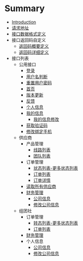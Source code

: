 # Summary

* [Introduction](README.md)
* [请求地址](chapter1.md)
* [接口数据格式定义](chapter2.md)
* 接口返回码自定义
   * [返回码概要定义](fan_hui_ma_gai_yao_ding_yi.md)
   * [返回码详细定义](fan_hui_ma_xiang_xi_ding_yi.md)
* 接口列表
   * 公用接口
       * [登录](411deng_lu.md)
       * [用户名判断](yong_hu_ming_pan_duan.md)
       * [重置用户密码](zhong_zhi_yong_hu_mi_ma.md)
       * [首页](shou_ye.md)
       * [版本更新](ban_ben_geng_xin.md)
       * [反馈](fan_kui.md)
       * [个人信息](ge_ren_xin_xi.md)
       * [我的信息](wo_de_xin_xi.md)
           * [我的信息修改](wo_de_xin_xi_gai.md)
       * [获取验证码](huo_qu_yan_zheng_ma.md)
       * [修改绑定手机](xiu_gai_bang_ding_shou_ji.md)
   * 供应商
       * 产品管理
           * [线路列表](xian_lu_lie_biao.md)
           * [团队列表](tuan_dui_lie_biao.md)
       * 订单管理
           * [状态列表-更多状态列表](zhuang_tai_lie_8868-_geng_duo_zhuang_tai_lie_biao.md)
           * [订单列表](ding_dan_lie_biao.md)
           * [订单详情](ding_dan_xiang_qing.md)
       * [读取所有供应商](du_qu_suo_you_gong_ying_shang.md)
       * [财务管理](cai_wu_guan_li.md)
           * [公司信息](gong_si_xin_xi.md)
           * [修改公司信息](xiu_gai_gong_si_xin_xi.md)
   * 组团社
       * 订单管理
           * [转态列表-更多状态列表](zhuan_tai_lie_8868-_geng_duo_zhuang_tai_lie_biao.md)
           * [订单列表](ding_dan_lie_biao2.md)
       * [财务管理](cai_wu_guan_li2.md)
       * 个人信息
           * [公司信息](gong_si_xin_xi2.md)
           * [修改公司信息](xiu_gai_gong_si_xin_xi2.md)

